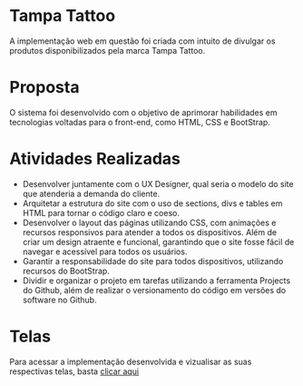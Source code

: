 # Tampa Tattoo

A implementação web em questão foi criada com intuito de divulgar os produtos disponibilizados pela marca Tampa Tattoo.

# Proposta

O sistema foi desenvolvido com o objetivo de aprimorar habilidades em tecnologias voltadas para o front-end, como HTML, CSS e BootStrap.

# Atividades Realizadas

* Desenvolver juntamente com o UX Designer, qual seria o modelo do site que atenderia a demanda do cliente.
* Arquitetar a estrutura do site com o uso de sections, divs e tables em HTML para tornar o código claro e coeso.
* Desenvolver o layout das páginas utilizando CSS, com animações e recursos responsivos para atender a todos os dispositivos. Além de criar um design atraente e funcional, garantindo que o site fosse fácil de navegar e acessível para todos os usuários.
* Garantir a responsabilidade do site para todos dispositivos, utilizando recursos do BootStrap.
* Dividir e organizar o projeto em tarefas utilizando a ferramenta Projects do Github, além de realizar o versionamento do código em versões do software no Github.

# Telas

Para acessar a implementação desenvolvida e vizualisar as suas respectivas telas, basta [clicar aqui](https://rafazardo.github.io/tampaTattoo/index.html) 

